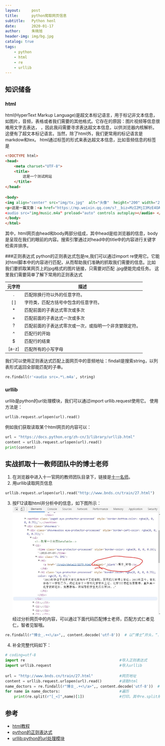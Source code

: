 ```yaml
---
layout:     post
title:      python爬取网页信息
subtitle:   Python henl
date:       2020-01-17
author:     朱晓旭
header-img: img/bg.jpg
catalog: true
tags:
    - python
    - html
    - re
    - urllib	
---
```

## 知识储备
### html
html(HyperText Markup Language)是超文本标记语言，用于标记非文本信息，如图片，音频，表格或者我们需要的其他格式。它存在的原因：图片视频等信息很难用文字去表达，
，因此我闷需要寻求表达超文本信息，以供浏览器内核解析。这便有了超文本标记语言。当然，除了html外，我们更常用的标记语言是markdow和tex。
html通过标签的形式来表达超文本信息，比如音频信息的标签是<audio>,那么我们想给网页添加音频的时候，把音频信息用<audio></audio>这组音频标签包围，中间放入图片的路径，
如:<audio controls>source src=“网址”</audio>。当浏览器解析到<audio>标签的时候，会读取路径并以音频的形式进行解码播放；当浏览器解析到</audio>标签，给浏览器的信息是音频标签结束了。
下面是一个例子：
```html
<!DOCTYPE html>
<head>
	<meta charset="UTF-8">
	<title>
		这是一个测试网站
	</title>
</head>

<body>
<img align="center" src="img/tx.jpg"  alt="头像"  height="200" width="200" />
<p>这是一篇文章：<a href="https://mp.weixin.qq.com/s?__biz=MzI2MjI3MzE4OA==&mid=2247483779&idx=1&sn=58b0034c1b5a86cd121e4ee7a8bf5612&exportkey=A66P5D%2B02gnm%2FcI5NcB2eGc%3D&pass_ticket=V3u
<audio src="img/music.m4a" preload="auto" controls autoplay></audio> </br>
</body>
</html>
```
其中，html网页由head和body两部分组成，其中head是给浏览器的信息，body是呈现在我们的眼前的内容。搜索引擎通过对head中的title中的内容进行关键字检索并排序。

###正则表达式
python的正则表达式包是re,我们可以通过import re使用它。它能对html脚本中的内容进行匹配，从而帮助我们准确的抓取我们需要的信息。比如我们要抓取某网页上的jpg格式的图片链接，只需要对匹配
.jpg便能完成任务。
这里我们需要简单了解下常用的正则表达式

|元字符|描述|
|:----:|----|
|.|匹配除换行符以外的任意字符。|
|[ ]|字符类，匹配方括号中包含的任意字符。|
|*|匹配前面的子表达式零次或多次|
|+|匹配前面的子表达式一次或多次|
|?|匹配前面的子表达式零次或一次，或指明一个非贪婪限定符。|
|^|匹配行的开始|
|$|匹配行的结束|
|[a-z]|匹配所有的小写字母|

我们可以使用正则表达式匹配上面网页中的音频地址：findall是搜索string，以列表形式返回全部能匹配的子串。
```python
re.findall(r'<audio src=.*\.m4a', string) 
```

###	urllib
urllib是python的url处理模块，我们可以通过import urllib.request使用它。
使用方法是：
```python
urllib.request.urlopen(url).read()
```
例如我们获取读取某个html网页的内容可以：
```python
url = "https://docs.python.org/zh-cn/3/library/urllib.html"
content = urllib.request.urlopen(url).read()
print(content)
```

## 实战抓取十一教师团队中的博士老师
1. 在浏览器中进入十一官网的教师团队目录下，链接是[十一名师](http://www.bnds.cn/train/27.html)。
2. 用urllib读取网页信息
```python
urllib.request.urlopen(url).read("http://www.bnds.cn/train/27.html")
```
3. 按F12读取html并分析中的信息，如下图所示：
![teacthers](/img/teacthers.JPG)
经过分析网页中的内容，可以通过下面代码匹配博士老师，匹配方式仁者见仁，智者见智哦。
```python
re.findall(r"博士_.+<\/a>",, content.decode('utf-8'))  # 以“博士”开头，“.” 匹配任意字符，“+” 表示匹配一个字或者多个字，“<\/a>”结尾
```
4. 补全完整代码如下：
```python
# coding=utf-8
import re                                           #导入正则表达式
import urllib.request                               #导入urllib

url = "http://www.bnds.cn/train/27.html"            #网页地址
content = urllib.request.urlopen(url).read()		#读取html
name_doctors = re.findall(r"博士_.+<\/a>",, content.decode('utf-8'))	#匹配所有的博士
for name in name_doctors:  							#遍历
	print(re.split(r"[_<]",name)[1])				#打印。其中re.split用于切割字符串，我们以"_"和"<"分割字符串，结果返回到列表中，其中第二个元素是老师姓名
```



## 参考
- [html教程](https://www.runoob.com/html/html-tutorial.html)
- [python的正则表达式](https://docs.python.org/zh-cn/3/library/re.html)
- [urllib:python的url处理模块](https://docs.python.org/zh-cn/3/library/urllib.html)
